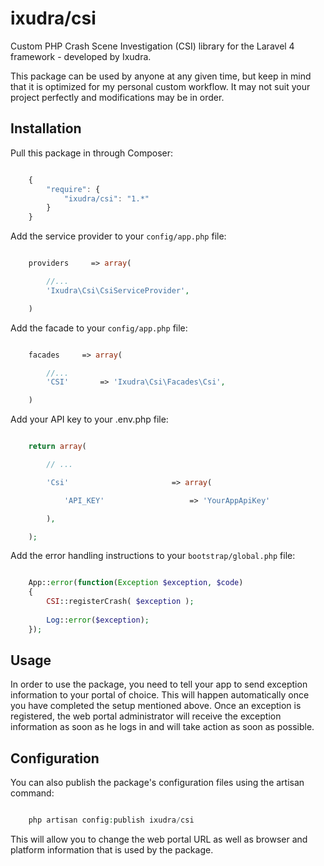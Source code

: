 ixudra/csi
=====================

Custom PHP Crash Scene Investigation (CSI) library for the Laravel 4 framework - developed by Ixudra.

This package can be used by anyone at any given time, but keep in mind that it is optimized for my personal custom workflow. It may not suit your project perfectly and modifications may be in order.



## Installation

Pull this package in through Composer:

```js

    {
        "require": {
            "ixudra/csi": "1.*"
        }
    }

```

Add the service provider to your `config/app.php` file:

```php

    providers     => array(

        //...
        'Ixudra\Csi\CsiServiceProvider',

    )

```

Add the facade to your `config/app.php` file:

```php

    facades     => array(

        //...
        'CSI'       => 'Ixudra\Csi\Facades\Csi',

    )

```


Add your API key to your .env.php file:

```php

    return array(

        // ...

        'Csi'                       => array(

            'API_KEY'                   => 'YourAppApiKey'

        ),

    );

```

Add the error handling instructions to your `bootstrap/global.php` file:

```php

    App::error(function(Exception $exception, $code)
    {
        CSI::registerCrash( $exception );
    
        Log::error($exception);
    });

```



## Usage

In order to use the package, you need to tell your app to send exception information to your portal of choice. This will happen automatically once you have completed the setup mentioned above. Once an exception is registered, the web portal administrator will receive the exception information as soon as he logs in and will take action as soon as possible.



## Configuration

You can also publish the package's configuration files using the artisan command:

```php

    php artisan config:publish ixudra/csi

```

This will allow you to change the web portal URL as well as browser and platform information that is used by the package.

